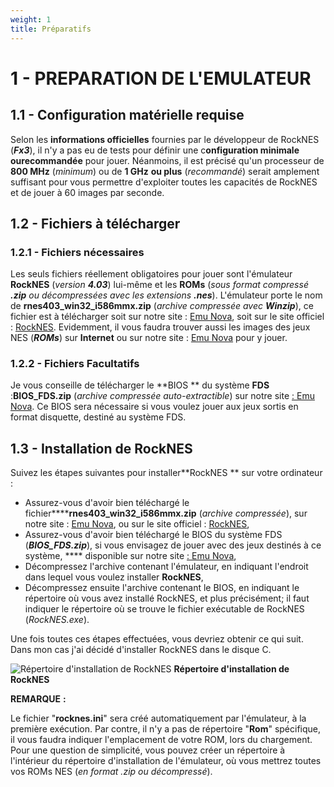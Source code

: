 ```yaml
---
weight: 1
title: Préparatifs
---
```


# 1 - PREPARATION DE L'EMULATEUR

## 1.1 - Configuration matérielle requise

Selon les **informations officielles** fournies par le développeur de RockNES (_**Fx3**_), il n'y a pas eu de tests pour définir une c**onfiguration minimale **ou**recommandée** pour jouer. Néanmoins, il est précisé qu'un processeur de **800 MHz** (_minimum_) ou de **1 GHz** **ou plus** (_recommandé_) serait amplement suffisant pour vous permettre d'exploiter toutes les capacités de RockNES et de jouer à 60 images par seconde.

## 1.2 - Fichiers à télécharger

### 1.2.1 - Fichiers nécessaires

Les seuls fichiers réellement obligatoires pour jouer sont l'émulateur **RockNES** (_version **4.03**_) lui-même et les **ROMs** (_sous format compressé **.zip** ou décompressées avec les extensions **.nes**_). L'émulateur porte le nom de **rnes403\_win32\_i586mmx.zip** (_archive compressée avec **Winzip**_), ce fichier est à télécharger soit sur notre site : [Emu Nova](http://www.emunova.net/emulation/emulateurs/nes.htm), soit sur le site officiel : [RockNES](http://rocknes.kinox.org). Evidemment, il vous faudra trouver aussi les images des jeux NES (**_ROMs_**) sur **Internet** ou sur notre site : [Emu Nova](http://www.emunova.net/roms/support/nes.htm) pour y jouer.

### 1.2.2 - Fichiers Facultatifs

Je vous conseille de télécharger le **BIOS ** du système **FDS** :**BIOS\_FDS.zip** (_archive compressée auto-extractible_) sur notre site [: Emu Nova](http://www.emunova.net/emulation/utilitaires/nes.htm). Ce BIOS sera nécessaire si vous voulez jouer aux jeux sortis en format disquette, destiné au système FDS.

## 1.3 - Installation de RockNES

Suivez les étapes suivantes pour installer**RockNES ** sur votre ordinateur :

* Assurez-vous d'avoir bien téléchargé le fichier******rnes403\_win32\_i586mmx.zip** (_archive compressée_), sur notre site : [Emu Nova](http://www.emunova.net/emulation/emulateurs/nes.htm), ou sur le site officiel : [RockNES](http://rocknes.kinox.org),
* Assurez-vous d'avoir bien téléchargé le BIOS du système FDS (_**BIOS\_FDS.zip**_), si vous envisagez de jouer avec des jeux destinés à ce système, **** disponible sur notre site [: Emu Nova](http://www.emunova.net/emulation/utilitaires/nes.htm),
* Décompressez l'archive contenant l'émulateur, en indiquant l'endroit dans lequel vous voulez installer **RockNES**,
* Décompressez ensuite l'archive contenant le BIOS, en indiquant le répertoire où vous avez installé RockNES, et plus précisément; il faut indiquer le répertoire où se trouve le fichier exécutable de RockNES (_RockNES.exe_).

Une fois toutes ces étapes effectuées, vous devriez obtenir ce qui suit. Dans mon cas j'ai décidé d'installer RockNES dans le disque C.

![Répertoire d'installation de RockNES](/emulators/rocknesx/configure/installation.gif)
**Répertoire d'installation de RockNES**

**REMARQUE** **:**

Le fichier "**rocknes.ini**" sera créé automatiquement par l'émulateur, à la première exécution. Par contre, il n'y a pas de répertoire "**Rom**" spécifique, il vous faudra indiquer l'emplacement de votre ROM, lors du chargement. Pour une question de simplicité, vous pouvez créer un répertoire à l'intérieur du répertoire d'installation de l'émulateur, où vous mettrez toutes vos ROMs NES (_en format .zip ou décompressé_).
